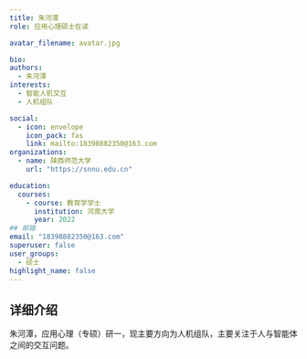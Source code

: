 ```yaml
---
title: 朱河潭
role: 应用心理硕士在读

avatar_filename: avatar.jpg

bio: 
authors:
  - 朱河潭
interests:
  - 智能人机交互
  - 人机组队

social:
  - icon: envelope
    icon_pack: fas
    link: mailto:18398882350@163.com
organizations:
  - name: 陕西师范大学
    url: "https://snnu.edu.cn"

education:
  courses:
    - course: 教育学学士
      institution: 河南大学
      year: 2022
## 邮箱
email: "18398882350@163.com"
superuser: false
user_groups:
  - 硕士
highlight_name: false
---
```

## 详细介绍
朱河潭，应用心理（专硕）研一，现主要方向为人机组队，主要关注于人与智能体之间的交互问题。
